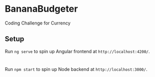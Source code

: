 # BananaBudgeter

Coding Challenge for Currency

## Setup

Run `ng serve` to spin up Angular frontend at `http://localhost:4200/`.
#
Run `npm start` to spin up Node backend at `http://localhost:3000/`.
